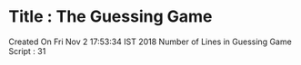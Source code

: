 # Title : The Guessing Game
Created On Fri Nov  2 17:53:34 IST 2018
Number of Lines in Guessing Game Script :
31
